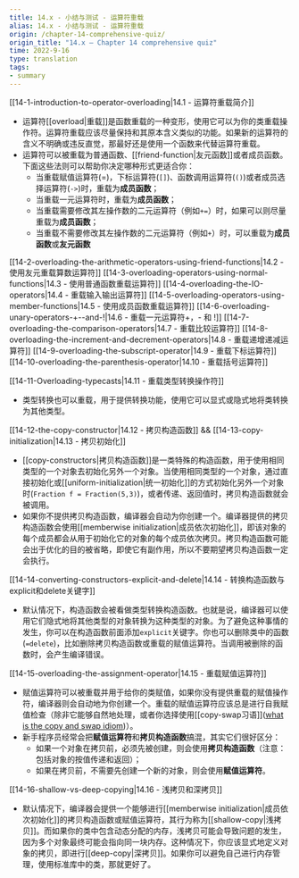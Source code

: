 ```yaml
---
title: 14.x - 小结与测试 - 运算符重载
alias: 14.x - 小结与测试 - 运算符重载
origin: /chapter-14-comprehensive-quiz/
origin_title: "14.x — Chapter 14 comprehensive quiz"
time: 2022-9-16
type: translation
tags:
- summary
---
```


[[14-1-introduction-to-operator-overloading|14.1 - 运算符重载简介]]
- 运算符[[overload|重载]]是函数重载的一种变形，使用它可以为你的类重载操作符。运算符重载应该尽量保持和其原本含义类似的功能。如果新的运算符的含义不明确或违反直觉，那最好还是使用一个函数来代替运算符重载。
- 运算符可以被重载为普通函数、[[friend-function|友元函数]]或者成员函数。下面这些法则可以帮助你决定哪种形式更适合你：
	- 当重载赋值运算符(=)，下标运算符(`[]`)、函数调用运算符(`()`)或者成员选择运算符(`->`)时，重载为**成员函数**；
	- 当重载一元运算符时，重载为**成员函数**；
	- 当重载需要修改其左操作数的二元运算符（例如`+=`）时，如果可以则尽量重载为**成员函数**；
	- 当重载不需要修改其左操作数的二元运算符（例如`+`）时，可以重载为**成员函数**或**友元函数**

[[14-2-overloading-the-arithmetic-operators-using-friend-functions|14.2 - 使用友元重载算数运算符]]
[[14-3-overloading-operators-using-normal-functions|14.3 - 使用普通函数重载运算符]]
[[14-4-overloading-the-IO-operators|14.4 - 重载输入输出运算符]]
[[14-5-overloading-operators-using-member-functions|14.5 - 使用成员函数重载运算符]]
[[14-6-overloading-unary-operators-+--and-!|14.6 - 重载一元运算符+，- 和 !]]
[[14-7-overloading-the-comparison-operators|14.7 - 重载比较运算符]]
[[14-8-overloading-the-increment-and-decrement-operators|14.8 - 重载递增递减运算符]]
[[14-9-overloading-the-subscript-operator|14.9 - 重载下标运算符]]
[[14-10-overloading-the-parenthesis-operator|14.10 - 重载括号运算符]]

[[14-11-Overloading-typecasts|14.11 - 重载类型转换操作符]]
- 类型转换也可以重载，用于提供转换功能，使用它可以显式或隐式地将类转换为其他类型。

[[14-12-the-copy-constructor|14.12 - 拷贝构造函数]] && [[14-13-copy-initialization|14.13 - 拷贝初始化]]
- [[copy-constructors|拷贝构造函数]]是一类特殊的构造函数，用于使用相同类型的一个对象去初始化另外一个对象。当使用相同类型的一个对象，通过直接初始化或[[uniform-initialization|统一初始化]]的方式初始化另外一个对象时(`Fraction f = Fraction(5,3)`)，或者传递、返回值时，拷贝构造函数就会被调用。
- 如果你不提供拷贝构造函数，编译器会自动为你创建一个。编译器提供的拷贝构造函数会使用[[memberwise initialization|成员依次初始化]]，即该对象的每个成员都会从用于初始化它的对象的每个成员依次拷贝。拷贝构造函数可能会出于优化的目的被省略，即使它有副作用，所以不要期望拷贝构造函数一定会执行。

[[14-14-converting-constructors-explicit-and-delete|14.14 - 转换构造函数与explicit和delete关键字]]
- 默认情况下，构造函数会被看做类型转换构造函数。也就是说，编译器可以使用它们隐式地将其他类型的对象转换为这种类型的对象。为了避免这种事情的发生，你可以在构造函数前面添加`explicit`关键字。你也可以删除类中的函数(`=delete`)，比如删除拷贝构造函数或重载的赋值运算符。当调用被删除的函数时，会产生编译错误。

[[14-15-overloading-the-assignment-operator|14.15 - 重载赋值运算符]]
- 赋值运算符可以被重载并用于给你的类赋值，如果你没有提供重载的赋值操作符，编译器则会自动地为你创建一个。重载的赋值运算符应该总是进行自我赋值检查（除非它能够自然地处理，或者你选择使用[[copy-swap习语]]([what is the copy and swap idiom](https://stackoverflow.com/questions/3279543/what-is-the-copy-and-swap-idiom))）。
- 新手程序员经常会把**赋值运算符**和**拷贝构造函数**搞混，其实它们很好区分：
	- 如果一个对象在拷贝前，必须先被创建，则会使用**拷贝构造函数**（注意：包括对象的按值传递和返回）；
	- 如果在拷贝前，不需要先创建一个新的对象，则会使用**赋值运算符**。

[[14-16-shallow-vs-deep-copying|14.16 - 浅拷贝和深拷贝]]
- 默认情况下，编译器会提供一个能够进行[[memberwise initialization|成员依次初始化]]的拷贝构造函数或赋值运算符，其行为称为[[shallow-copy|浅拷贝]]。而如果你的类中包含动态分配的内存，浅拷贝可能会导致问题的发生，因为多个对象最终可能会指向同一块内存。这种情况下，你应该显式地定义对象的拷贝，即进行[[deep-copy|深拷贝]]。如果你可以避免自己进行内存管理，使用标准库中的类，那就更好了。
